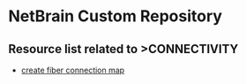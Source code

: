 # NetBrain Custom Repository

## Resource list related to >CONNECTIVITY


* [create fiber connection map](create%20fiber%20connection%20map/)
